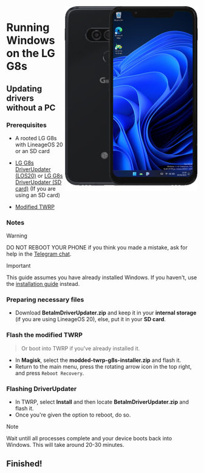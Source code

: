 <img align="right" src="https://github.com/n00b69/woa-betalm/blob/main/betalm.png" width="350" alt="Windows 11 running on betalm">

# Running Windows on the LG G8s

## Updating drivers without a PC

### Prerequisites
- A rooted LG G8s with LineageOS 20 or an SD card

- [LG G8s DriverUpdater (LOS20)](https://github.com/n00b69/woa-betalm/releases/download/Files/BetalmDriverUpdater.zip) or [LG G8s DriverUpdater (SD card)](https://github.com/n00b69/woa-betalm/releases/download/Files/BetalmDriverUpdaterSDCARD.zip) (If you are using an SD card)

- [Modified TWRP](https://github.com/n00b69/woa-betalm/releases/download/Files/modded-twrp-g8s-installer.zip)

### Notes
> [!WARNING]  
> 
> DO NOT REBOOT YOUR PHONE if you think you made a mistake, ask for help in the [Telegram chat](https://t.me/woahelperchat).

> [!Important]
> This guide assumes you have already installed Windows. If you haven't, use the [installation guide](nopc.md) instead.

### Preparing necessary files
- Download **BetalmDriverUpdater.zip** and keep it in your **internal storage** (if you are using LineageOS 20), else, put it in your **SD card**.

### Flash the modified TWRP
> Or boot into TWRP if you've already installed it.
- In **Magisk**, select the **modded-twrp-g8s-installer.zip** and flash it.
- Return to the main menu, press the rotating arrow icon in the top right, and press `Reboot Recovery`.

### Flashing DriverUpdater
- In TWRP, select **Install** and then locate **BetalmDriverUpdater.zip** and flash it.
- Once you're given the option to reboot, do so.
> [!Note]
> Wait untill all processes complete and your device boots back into Windows. This will take around 20-30 minutes.

## Finished!
































